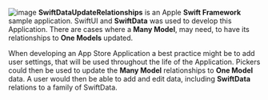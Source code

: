 ![image](https://github.com/OldScottishLad/SwiftData-Update-Relationships/assets/85850857/56cc36ec-61da-456b-88aa-b54829766b65)
**SwiftDataUpdateRelationships** is an Apple **Swift Framework** sample application. SwiftUI and **SwiftData** was used to develop this Application. There are cases where a **Many Model**, may need, to have its relationships to **One Models** updated.

When developing an App Store Application a best practice might be to add user settings, that will be used throughout the life of the Application. Pickers could then be used to update the **Many Model** relationships to **One Model** data. A user would then be able to add and edit data, including **SwiftData** relations to a family of SwiftData.

